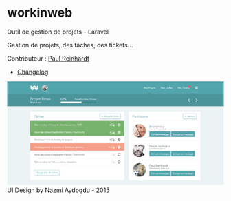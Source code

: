 # workinweb
Outil de gestion de projets - Laravel

Gestion de projets, des tâches, des tickets...

Contributeur : 
[Paul Reinhardt](https://www.anthedesign.fr/author/paul-reinhardt/)

 - [Changelog](/core/changelog.txt "Read Changelog")
 
![Project View UI](/public/WorkinWeb_Project-Single_v1.0.png?raw=true "Project View")
UI Design by Nazmi Aydogdu - 2015
